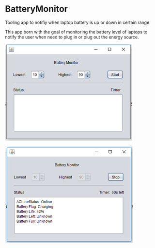 # BatteryMonitor
Tooling app to notifiy when laptop battery is up or down in certain range.

This app born with the goal of monitoring the battery level of laptops to notify the user when need to plug in or plug out the energy source.

![Screenshot](app_init.PNG)

![Screenshot](app_working.PNG)
